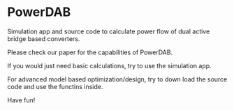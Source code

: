 # PowerDAB
Simulation app and source code to calculate power flow of dual active bridge based converters.

Please check our paper for the capabilities of PowerDAB.

If you would just need basic calculations, try to use the simulation app.

For advanced model based optimization/design, try to down load the source code and use the functins inside.

Have fun!
